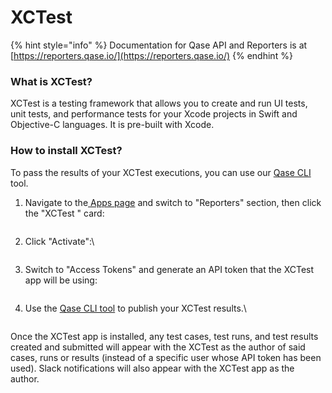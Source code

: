 # XCTest

{% hint style="info" %}
Documentation for Qase API and Reporters is at [https://reporters.qase.io/](https://reporters.qase.io/)
{% endhint %}

### What is XCTest?

XCTest is a testing framework that allows you to create and run UI tests, unit tests, and performance tests for your Xcode projects in Swift and Objective-C languages. It is pre-built with Xcode.

### How to install XCTest?

To pass the results of your XCTest executions, you can use our [Qase CLI](./) tool.

1.  Navigate to the[ Apps page](https://app.qase.io/apps) and switch to "Reporters" section, then click the "XCTest " card:



    <figure><img src="https://downloads.intercomcdn.com/i/o/657822683/9295ef3b031b7365b9ed7080/image.png" alt=""><figcaption></figcaption></figure>
2.  Click "Activate":\


    <figure><img src="https://downloads.intercomcdn.com/i/o/657823776/dddaaec4775f1edf6b9134ca/image.png" alt=""><figcaption></figcaption></figure>
3.  Switch to "Access Tokens" and generate an API token that the XCTest app will be using:



    <figure><img src="https://downloads.intercomcdn.com/i/o/657829090/57a1a2ef00b6262b97869485/image.png" alt=""><figcaption></figcaption></figure>
4.  Use the [Qase CLI tool](https://github.com/qase-tms/qasectl) to publish your XCTest results.\


    <figure><img src="https://downloads.intercomcdn.com/i/o/657828405/7c188061dad7ee1b58c5ae4d/image.png" alt=""><figcaption></figcaption></figure>

Once the XCTest app is installed, any test cases, test runs, and test results created and submitted will appear with the XCTest as the author of said cases, runs or results (instead of a specific user whose API token has been used). Slack notifications will also appear with the XCTest app as the author.

